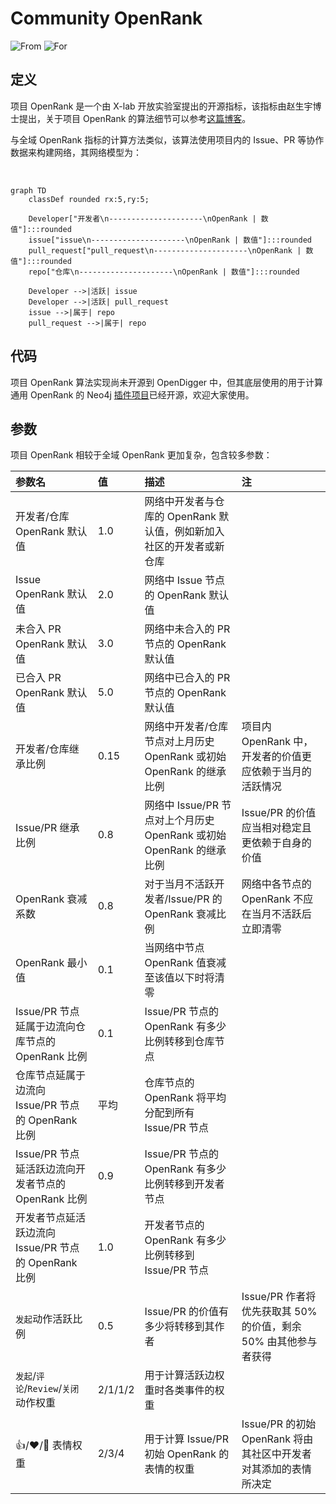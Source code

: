 # Community OpenRank

![From](https://img.shields.io/badge/来自-X--lab-blue) ![For](https://img.shields.io/badge/用于-开发者-blue)

## 定义

项目 OpenRank 是一个由 X-lab 开放实验室提出的开源指标，该指标由赵生宇博士提出，关于项目 OpenRank 的算法细节可以参考[这篇博客](https://blog.frankzhao.cn/openrank_in_project/)。

与全域 OpenRank 指标的计算方法类似，该算法使用项目内的 Issue、PR 等协作数据来构建网络，其网络模型为：

<br/>

```mermaid
graph TD
    classDef rounded rx:5,ry:5;
    
    Developer["开发者\n---------------------\nOpenRank | 数值"]:::rounded
    issue["issue\n---------------------\nOpenRank | 数值"]:::rounded
    pull_request["pull_request\n---------------------\nOpenRank | 数值"]:::rounded
    repo["仓库\n---------------------\nOpenRank | 数值"]:::rounded

    Developer -->|活跃| issue
    Developer -->|活跃| pull_request
    issue -->|属于| repo
    pull_request -->|属于| repo
```

## 代码

项目 OpenRank 算法实现尚未开源到 OpenDigger 中，但其底层使用的用于计算通用 OpenRank 的 Neo4j [插件项目](https://github.com/X-lab2017/openrank-neo4j-gds)已经开源，欢迎大家使用。

## 参数

项目 OpenRank 相较于全域 OpenRank 更加复杂，包含较多参数：

| 参数名 | 值 | 描述 | 注 |
| :------------- | :---- | :---------- | :--- |
| 开发者/仓库 OpenRank 默认值 | 1.0 | 网络中开发者与仓库的 OpenRank 默认值，例如新加入社区的开发者或新仓库 | |
| Issue OpenRank 默认值 | 2.0 | 网络中 Issue 节点的 OpenRank 默认值 | |
| 未合入 PR OpenRank 默认值 | 3.0 | 网络中未合入的 PR 节点的 OpenRank 默认值 | |
| 已合入 PR OpenRank 默认值 | 5.0 | 网络中已合入的 PR 节点的 OpenRank 默认值 | |
| 开发者/仓库继承比例 | 0.15 | 网络中开发者/仓库节点对上月历史 OpenRank 或初始 OpenRank 的继承比例 | 项目内 OpenRank 中，开发者的价值更应依赖于当月的活跃情况 |
| Issue/PR 继承比例 | 0.8 | 网络中 Issue/PR 节点对上个月历史 OpenRank 或初始 OpenRank 的继承比例 | Issue/PR 的价值应当相对稳定且更依赖于自身的价值 |
| OpenRank 衰减系数 | 0.8 | 对于当月不活跃开发者/Issue/PR 的 OpenRank 衰减比例 | 网络中各节点的 OpenRank 不应在当月不活跃后立即清零 |
| OpenRank 最小值 | 0.1 | 当网络中节点 OpenRank 值衰减至该值以下时将清零 | |
| Issue/PR 节点延属于边流向仓库节点的 OpenRank 比例 | 0.1 | Issue/PR 节点的 OpenRank 有多少比例转移到仓库节点 | |
| 仓库节点延属于边流向 Issue/PR 节点的 OpenRank 比例 | 平均 | 仓库节点的 OpenRank 将平均分配到所有 Issue/PR 节点 | |
| Issue/PR 节点延活跃边流向开发者节点的 OpenRank 比例 | 0.9 | Issue/PR 节点的 OpenRank 有多少比例转移到开发者节点 | |
| 开发者节点延活跃边流向 Issue/PR 节点的 OpenRank 比例 | 1.0 | 开发者节点的 OpenRank 有多少比例转移到 Issue/PR 节点 | |
| `发起`动作活跃比例 | 0.5 | Issue/PR 的价值有多少将转移到其作者 | Issue/PR 作者将优先获取其 50% 的价值，剩余 50% 由其他参与者获得 |
| `发起`/`评论`/`Review`/`关闭` 动作权重 | 2/1/1/2 | 用于计算活跃边权重时各类事件的权重 | |
| 👍/❤️/🚀 表情权重 | 2/3/4 | 用于计算 Issue/PR 初始 OpenRank 的表情的权重 | Issue/PR 的初始 OpenRank 将由其社区中开发者对其添加的表情所决定 |
